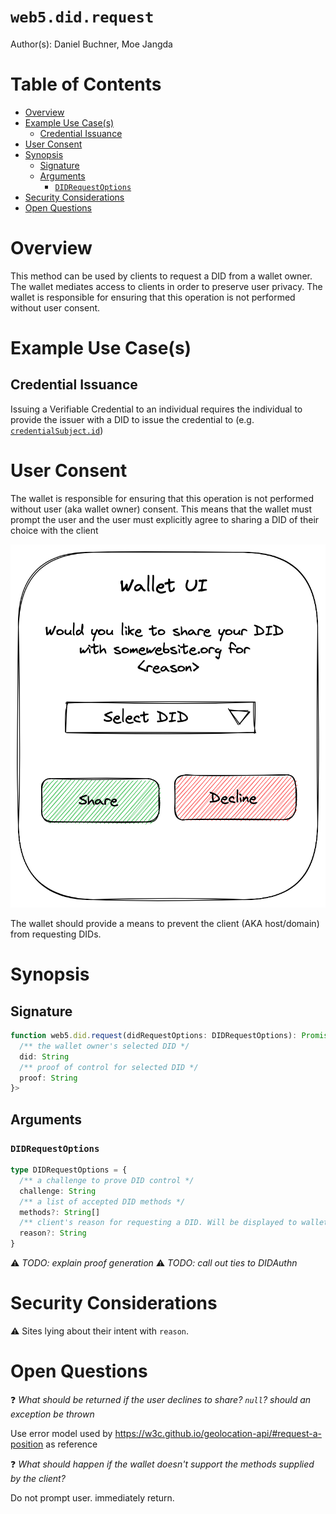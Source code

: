 # `web5.did.request` <!-- omit in toc -->

Author(s): Daniel Buchner, Moe Jangda

# Table of Contents <!-- omit in toc -->
- [Overview](#overview)
- [Example Use Case(s)](#example-use-cases)
  - [Credential Issuance](#credential-issuance)
- [User Consent](#user-consent)
- [Synopsis](#synopsis)
  - [Signature](#signature)
  - [Arguments](#arguments)
    - [`DIDRequestOptions`](#didrequestoptions)
- [Security Considerations](#security-considerations)
- [Open Questions](#open-questions)

# Overview
This method can be used by clients to request a DID from a wallet owner. The wallet mediates access to clients in order to preserve user privacy. The wallet is responsible for ensuring that this operation is not performed without user consent.

# Example Use Case(s)
## Credential Issuance
Issuing a Verifiable Credential to an individual requires the individual to provide the issuer with a DID to issue the credential to (e.g. [`credentialSubject.id`](https://www.w3.org/TR/vc-data-model/#credential-subject))

# User Consent
The wallet is responsible for ensuring that this operation is not performed without user (aka wallet owner) consent. This means that the wallet must prompt the user and the user must explicitly agree to sharing a DID of their choice with the client

![User Consent](assets/images/web5-did-request-user-consent.png)

The wallet should provide a means to prevent the client (AKA host/domain) from requesting DIDs.

# Synopsis

## Signature
```typescript
function web5.did.request(didRequestOptions: DIDRequestOptions): Promise<{
  /** the wallet owner's selected DID */
  did: String
  /** proof of control for selected DID */
  proof: String
}>
```

## Arguments
### `DIDRequestOptions`
```typescript
type DIDRequestOptions = {
  /** a challenge to prove DID control */
  challenge: String
  /** a list of accepted DID methods */
  methods?: String[]
  /** client's reason for requesting a DID. Will be displayed to wallet controller */
  reason?: String
}
```

⚠ _TODO: explain proof generation_
⚠ _TODO: call out ties to DIDAuthn_

# Security Considerations
⚠ Sites lying about their intent with `reason`.

# Open Questions

❓ _What should be returned if the user declines to share? `null`? should an exception be thrown_

Use error model used by https://w3c.github.io/geolocation-api/#request-a-position as reference

❓ _What should happen if the wallet doesn't support the methods supplied by the client?_

Do not prompt user. immediately return. 
